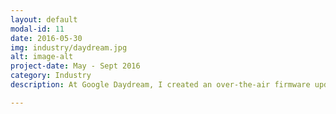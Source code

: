 ```yaml
---
layout: default
modal-id: 11
date: 2016-05-30
img: industry/daydream.jpg
alt: image-alt
project-date: May - Sept 2016
category: Industry
description: At Google Daydream, I created an over-the-air firmware update process to allow the Daydream controller to update its firmware from information sent by a Daydream-enabled phone.

---
```

